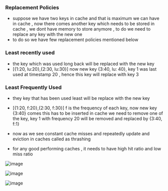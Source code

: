 ### Replacement Policies
- suppose we have two keys in cache and that is maximum we can have in cache , now there comes another key which needs to be stored in cache , we dont have memory to store anymore , to do we need to replace any key with the new one
- to do so we have few replacement policies mentioned below

### Least recently used
- the key which was used long back will be replaced with the new key
- [{1:20, lu:20},{2:30, lu:30}] now new key {3:40, lu: 40}, key 1 was last used at timestamp 20 , hence this key will replace with key 3

### Least Frequently Used
- they key that has been used least will be replace with the new key
- [{1:20, f:20},{2:30, f:30}] f is the frequency of each key, now new key {3:40} comes this has to be inserted in cache we need to remove one of the key, key 1  with frequency 20 will be removed and replaced by {3:40, f:1}

- now as we see constant cache misses and repeatedly update and eviction in caches called as thrashing

- for any good performing caches , it needs to have high hit ratio and low miss ratio

![image](https://github.com/user-attachments/assets/524a635e-c355-4e7a-80d8-5fb1001c42ed)

![image](https://github.com/user-attachments/assets/788faebc-7497-48bd-ab67-98353fd7208c)


![image](https://github.com/user-attachments/assets/89ec4251-db80-4177-87d0-b8322f57f9f1)

